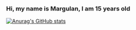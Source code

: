 ### Hi, my name is Margulan, I am 15 years old

[![Anurag's GitHub stats](https://github-readme-stats.vercel.app/api?username=mrgln)](https://github.com/anuraghazra/github-readme-stats)
